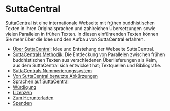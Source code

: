 # SuttaCentral
[SuttaCentral](https://suttacentral.net) ist eine internationale Webseite mit frühen buddhistischen Texten in ihren Originalsprachen und zahlreichen Übersetzungen sowie vielen Parallelen in frühen Texten. In diesen einführenden Texten können Sie mehr über die Idee und den Aufbau von SuttaCentral erfahren.

- [Über SuttaCentral](https://sc-voice.github.io/dhammaregen/docs/uber-suttacentral/uber-suttacentral): Idee und Entstehung der Webseite SuttaCentral.
- [SuttaCentrals Methodik](https://sc-voice.github.io/dhammaregen/docs/uber-suttacentral/methodik-sc): Die Entdeckung von Parallelen zwischen frühen buddhistischen Texten aus verschiedenen Überlieferungen als Keim, aus dem SuttaCentral sich entwickelt hat; Textquellen und Bibliografie.
- [SuttaCentrals Nummerierungssystem](https://sc-voice.github.io/dhammaregen/docs/uber-suttacentral/nummerierung-sc)
- [Von SuttaCentral benutzte Abkürzungen](https://sc-voice.github.io/dhammaregen/docs/uber-suttacentral/abkurzungen)
- [Sprachen auf SuttaCentral](https://sc-voice.github.io/dhammaregen/docs/uber-suttacentral/sprachen-sc)
- [Würdigung](https://sc-voice.github.io/dhammaregen/docs/uber-suttacentral/wurdigung)
- [Lizenzen](https://sc-voice.github.io/dhammaregen/docs/uber-suttacentral/lizenzen)
- [Zum Herunterladen](https://sc-voice.github.io/dhammaregen/docs/uber-suttacentral/herunterladen)
- [Spenden](https://sc-voice.github.io/dhammaregen/docs/uber-suttacentral/spenden-sc)
